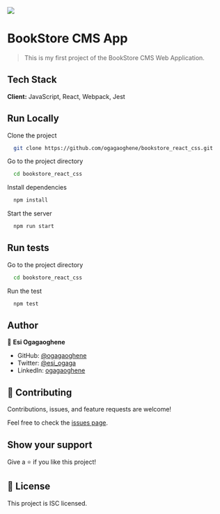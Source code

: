 ![](https://img.shields.io/badge/Microverse-blueviolet)

# BookStore CMS App

> This is my first project of the BookStore CMS Web Application.

## Tech Stack

**Client:** JavaScript, React, Webpack, Jest

## Run Locally
Clone the project

```bash
  git clone https://github.com/ogagaoghene/bookstore_react_css.git
```
Go to the project directory

```bash
  cd bookstore_react_css
```
Install dependencies

```bash
  npm install
```
Start the server

```bash
  npm run start
```
## Run tests
Go to the project directory

```bash
  cd bookstore_react_css
```
Run the test
```bash
  npm test
```

## Author

👤 **Esi Ogagaoghene**

- GitHub: [@ogagaoghene](https://github.com/ogagaoghene)
- Twitter: [@esi_ogaga](https://twitter.com/esi_ogaga)
- LinkedIn: [ogagaoghene](https://linkedin.com/in/ogagaoghene-esi-7a478647)


## 🤝 Contributing

Contributions, issues, and feature requests are welcome!

Feel free to check the [issues page](../../issues/).

## Show your support

Give a ⭐️ if you like this project!

## 📝 License
This project is ISC licensed.
